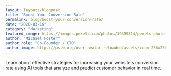```yaml
---
layout: layouts/blogpost
title: "Boost Your Conversion Rate"
permalink: blog/boost-your-conversion-rate/
date: "2020-03-16"
category: "Marketing"
featured_image: https://images.pexels.com/photos/19399314/pexels-photo-19399314/free-photo-of-calle-techo-ropa-urbano.jpeg?auto=compress&cs=tinysrgb&w=1260&h=750&dpr=1
author: "Michael Foster"
author_role: "Co-Founder / CTO"
author_image: https://ps.w.org/user-avatar-reloaded/assets/icon-256x256.png?rev=2540745
---
```


Learn about effective strategies for increasing your website's conversion rate using AI tools that analyze and predict customer behavior in real time.

